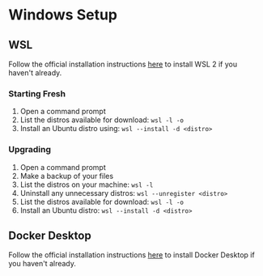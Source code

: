 # Windows Setup

## WSL

Follow the official installation instructions [here](https://learn.microsoft.com/en-us/windows/wsl/install) to install WSL 2 if you haven't already.

### Starting Fresh

1. Open a command prompt
1. List the distros available for download: `wsl -l -o`
1. Install an Ubuntu distro using: `wsl --install -d <distro>`

### Upgrading

1. Open a command prompt
1. Make a backup of your files
1. List the distros on your machine: `wsl -l`
1. Uninstall any unnecessary distros: `wsl --unregister <distro>`
1. List the distros available for download: `wsl -l -o`
1. Install an Ubuntu distro: `wsl --install -d <distro>`

## Docker Desktop

Follow the official installation instructions [here](https://www.docker.com/products/docker-desktop/) to install Docker Desktop if you haven't already.

